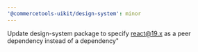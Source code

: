 ```yaml
---
'@commercetools-uikit/design-system': minor
---
```


Update design-system package to specify react@19.x as a peer dependency instead of a dependency"
